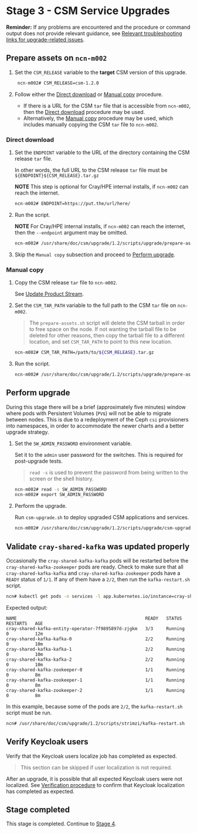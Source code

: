 # Stage 3 - CSM Service Upgrades

**Reminder:** If any problems are encountered and the procedure or command output does not provide relevant guidance, see
[Relevant troubleshooting links for upgrade-related issues](README.md#relevant-troubleshooting-links-for-upgrade-related-issues).

## Prepare assets on `ncn-m002`

1. Set the `CSM_RELEASE` variable to the **target** CSM version of this upgrade.

   ```bash
    ncn-m002# CSM_RELEASE=csm-1.2.0
   ```

1. Follow either the [Direct download](#direct-download) or [Manual copy](#manual-copy) procedure.

   - If there is a URL for the CSM `tar` file that is accessible from `ncn-m002`, then the [Direct download](#direct-download) procedure may be used.
   - Alternatively, the [Manual copy](#manual-copy) procedure may be used, which includes manually copying the CSM `tar` file to `ncn-m002`.

<a name="direct-download">

### Direct download

1. Set the `ENDPOINT` variable to the URL of the directory containing the CSM release `tar` file.

   In other words, the full URL to the CSM release `tar` file must be `${ENDPOINT}${CSM_RELEASE}.tar.gz`

   **NOTE** This step is optional for Cray/HPE internal installs, if `ncn-m002` can reach the internet.

   ```bash
   ncn-m002# ENDPOINT=https://put.the/url/here/
   ```

1. Run the script.

   **NOTE** For Cray/HPE internal installs, if `ncn-m002` can reach the internet, then the `--endpoint` argument may be omitted.

   ```bash
   ncn-m002# /usr/share/doc/csm/upgrade/1.2/scripts/upgrade/prepare-assets.sh --csm-version ${CSM_RELEASE} --endpoint "${ENDPOINT}"
   ```

1. Skip the `Manual copy` subsection and proceed to [Perform upgrade](#perform-upgrade).

<a name="manual-copy">

### Manual copy

1. Copy the CSM release `tar` file to `ncn-m002`.

   See [Update Product Stream](../../update_product_stream/index.md).

1. Set the `CSM_TAR_PATH` variable to the full path to the CSM `tar` file on `ncn-m002`.

   > The `prepare-assets.sh` script will delete the CSM tarball in order to free space on the node.
   > If not wanting the tarball file to be deleted for other reasons, then
   > copy the tarball file to a different location, and set `CSM_TAR_PATH` to point to this new location.

   ```bash
   ncn-m002# CSM_TAR_PATH=/path/to/${CSM_RELEASE}.tar.gz
   ```

1. Run the script.

   ```bash
   ncn-m002# /usr/share/doc/csm/upgrade/1.2/scripts/upgrade/prepare-assets.sh --csm-version ${CSM_RELEASE} --tarball-file "${CSM_TAR_PATH}"
   ```

## Perform upgrade

During this stage there will be a brief (approximately five minutes) window where pods with Persistent Volumes (`PV`s) will not be able to migrate between nodes.
This is due to a redeployment of the Ceph `csi` provisioners into namespaces, in order to accommodate the newer charts and a better upgrade strategy.

1. Set the `SW_ADMIN_PASSWORD` environment variable.

   Set it to the `admin` user password for the switches. This is required for post-upgrade tests.

   > `read -s` is used to prevent the password from being written to the screen or the shell history.

   ```bash
   ncn-m002# read -s SW_ADMIN_PASSWORD
   ncn-m002# export SW_ADMIN_PASSWORD
   ```

1. Perform the upgrade.

   Run `csm-upgrade.sh` to deploy upgraded CSM applications and services.

   ```bash
   ncn-m002# /usr/share/doc/csm/upgrade/1.2/scripts/upgrade/csm-upgrade.sh
   ```

## Validate `cray-shared-kafka` was updated properly

Occasionally the `cray-shared-kafka-kafka` pods will be restarted before the
`cray-shared-kafka-zookeeper` pods are ready. Check to make sure that all
`cray-shared-kafka-kafka` and `cray-shared-kafka-zookeeper` pods have a `READY` status
of `1/1`. If any of them have a `2/2`, then run the `kafka-restart.sh` script.

```bash
ncn# kubectl get pods -n services -l app.kubernetes.io/instance=cray-shared-kafka
```

Expected output:

```text
NAME                                                 READY   STATUS    RESTARTS   AGE
cray-shared-kafka-entity-operator-7f9895897d-zjgkm   3/3     Running   0          12m
cray-shared-kafka-kafka-0                            2/2     Running   0          10m
cray-shared-kafka-kafka-1                            2/2     Running   0          10m
cray-shared-kafka-kafka-2                            2/2     Running   0          10m
cray-shared-kafka-zookeeper-0                        1/1     Running   0          8m
cray-shared-kafka-zookeeper-1                        1/1     Running   0          8m
cray-shared-kafka-zookeeper-2                        1/1     Running   0          8m
```

In this example, because some of the pods are `2/2`, the `kafka-restart.sh` script must be run.

```bash
ncn# /usr/share/doc/csm/upgrade/1.2/scripts/strimzi/kafka-restart.sh
```

## Verify Keycloak users

Verify that the Keycloak users localize job has completed as expected.

> This section can be skipped if user localization is not required.

After an upgrade, it is possible that all expected Keycloak users were not localized.
See [Verification procedure](../../operations/security_and_authentication/Keycloak_User_Localization.md#Verification-procedure) to confirm that Keycloak localization has completed as expected.

## Stage completed

This stage is completed. Continue to [Stage 4](Stage_4.md).

